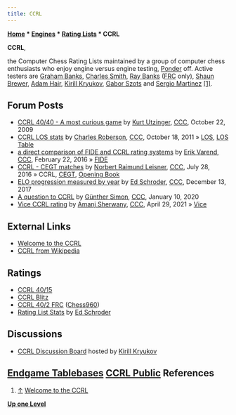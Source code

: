 ```yaml
---
title: CCRL
---
```

**[Home](Home "Home") * [Engines](Engines "Engines") * [Rating Lists](Engine_Rating_Lists "Engine Rating Lists") * CCRL**

**CCRL**,

the Computer Chess Rating Lists maintained by a group of computer chess enthusiasts who enjoy engine versus engine testing, [Ponder](Pondering "Pondering") off. Active testers are [Graham Banks](Graham_Banks "Graham Banks"), [Charles Smith](index.php?title=Charles_Smith&action=edit&redlink=1 "Charles Smith (page does not exist)"), [Ray Banks](index.php?title=Ray_Banks&action=edit&redlink=1 "Ray Banks (page does not exist)") ([FRC](Chess960 "Chess960") only), [Shaun Brewer](index.php?title=Shaun_Brewer&action=edit&redlink=1 "Shaun Brewer (page does not exist)"), [Adam Hair](Adam_Hair "Adam Hair"), [Kirill Kryukov](Kirill_Kryukov "Kirill Kryukov"), [Gabor Szots](Gabor_Szots "Gabor Szots") and [Sergio Martinez](index.php?title=Sergio_Martinez&action=edit&redlink=1 "Sergio Martinez (page does not exist)") <a id="cite-note-1" href="#cite-ref-1">[1]</a>.

## Forum Posts

- [CCRL 40/40 - A most curious game](http://www.talkchess.com/forum/viewtopic.php?t=30270) by [Kurt Utzinger](Kurt_Utzinger "Kurt Utzinger"), [CCC](CCC "CCC"), October 22, 2009
- [CCRL LOS stats](http://www.talkchess.com/forum/viewtopic.php?t=40806) by [Charles Roberson](Charles_Roberson "Charles Roberson"), [CCC](CCC "CCC"), October 18, 2011 » [LOS](Match_Statistics#Likelihood_of_superiority "Match Statistics"), [LOS Table](LOS_Table "LOS Table")
- [a direct comparison of FIDE and CCRL rating systems](http://www.talkchess.com/forum/viewtopic.php?t=59332) by [Erik Varend](index.php?title=Erik_Varend&action=edit&redlink=1 "Erik Varend (page does not exist)"), [CCC](CCC "CCC"), February 22, 2016 » [FIDE](FIDE "FIDE")
- [CCRL - CEGT matches](http://www.talkchess.com/forum/viewtopic.php?t=60961) by [Norbert Raimund Leisner](Norbert_Raimund_Leisner "Norbert Raimund Leisner"), [CCC](CCC "CCC"), July 28, 2016 » CCRL, [CEGT](CEGT "CEGT"), [Opening Book](Opening_Book "Opening Book")
- [ELO progression measured by year](http://www.talkchess.com/forum/viewtopic.php?t=66000) by [Ed Schroder](Ed_Schroder "Ed Schroder"), [CCC](CCC "CCC"), December 13, 2017
- [A question to CCRL](http://www.talkchess.com/forum3/viewtopic.php?f=2&t=72771) by [Günther Simon](G%C3%BCnther_Simon "Günther Simon"), [CCC](CCC "CCC"), January 10, 2020
- [Vice CCRL rating](http://www.talkchess.com/forum3/viewtopic.php?f=2&t=77205) by [Amanj Sherwany](Amanj_Sherwany "Amanj Sherwany"), [CCC](CCC "CCC"), April 29, 2021 » [Vice](Vice "Vice")

## External Links

- [Welcome to the CCRL](http://www.computerchess.org.uk/ccrl/)
- [CCRL from Wikipedia](https://en.wikipedia.org/wiki/CCRL)

## Ratings

- [CCRL 40/15](http://www.computerchess.org.uk/ccrl/4040/)
- [CCRL Blitz](http://www.computerchess.org.uk/ccrl/404/)
- [CCRL 40/2 FRC](http://www.computerchess.org.uk/ccrl/404FRC/) ([Chess960](Chess960 "Chess960"))
- [Rating List Stats](http://rebel13.nl/misc/stats.html) by [Ed Schroder](Ed_Schroder "Ed Schroder")

## Discussions

- [CCRL Discussion Board](http://kirill-kryukov.com/chess/discussion-board/index.php) hosted by [Kirill Kryukov](Kirill_Kryukov "Kirill Kryukov")

## [Endgame Tablebases](http://kirill-kryukov.com/chess/discussion-board/viewforum.php?f=6) [CCRL Public](http://kirill-kryukov.com/chess/discussion-board/viewforum.php?f=7) References

1. <a id="cite-ref-1" href="#cite-note-1">↑</a> [Welcome to the CCRL](http://computerchess.org.uk/ccrl/)

**[Up one Level](Engine_Rating_Lists "Engine Rating Lists")**

